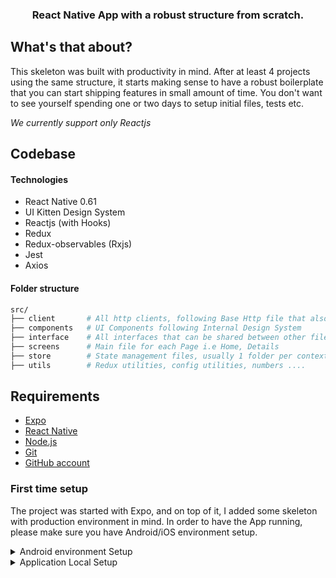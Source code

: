 
<div align="center">

  ### React Native App with a robust structure from scratch.

</div>

## What's that about?

This skeleton was built with productivity in mind. After at least 4 projects using the same structure, it starts making sense to have a robust boilerplate that you can start shipping features in small amount of time. You don't want to see yourself spending one or two days to setup initial files, tests etc.

_We currently support only Reactjs_

## Codebase

#### Technologies
* React Native 0.61
* UI Kitten Design System
* Reactjs (with Hooks)
* Redux
* Redux-observables (Rxjs)
* Jest
* Axios

#### Folder structure

```sh
src/
├── client       # All http clients, following Base Http file that also uses Axios library for http calls
├── components   # UI Components following Internal Design System
├── interface    # All interfaces that can be shared between other files
├── screens      # Main file for each Page i.e Home, Details
├── store        # State management files, usually 1 folder per context, containing reducers, epics, actions, types
├── utils        # Redux utilities, config utilities, numbers ....
```
## Requirements

* [Expo](https://expo.io/)
* [React Native](https://github.com/facebook/react-native)
* [Node.js](http://nodejs.org/)
* [Git](https://git-scm.com/)
* [GitHub account](https://github.com/)

### First time setup

The project was started with Expo, and on top of it, I added some skeleton with production environment in mind.
In order to have the App running, please make sure you have Android/iOS environment setup.

<details>
<summary>Android environment Setup</summary>

1. Download and install Java [(preferably Java 8)](https://www.oracle.com/technetwork/java/javase/downloads/jdk8-downloads-2133151.html)
2. Download [Android Studio](https://developer.android.com/studio)
3. Follow the set up prompts and select the following components when prompted at the SDK Manager step:

* Build Tools: 28.0.2
* SDK: 16 & 27
* NDK

3. Create virtual device for local execution. Run ` adb devices` to list available devices
4. Import the project into Android Studio using the `Existing project in filesystem` option and select the `android` directory in the project root
5. Let Android Studio parse the build scripts and pull in required dependencies (this might take a while for the first build)

NOTE: To use platform tools like `adb` on the command line you will need to add `$ANDROID_HOME/platform-tools` to the `$PATH`. `$ANDROID_HOME` is the root of your android sdk installation which might also require manually setting in your shell rc files ie (`.bashrc`, `.zshrc`).
</details>
<details>
<summary>Application Local Setup</summary>

1. Clone the repo
2. `npm install`
3. Make sure a device is available with `adb devices`
4. Go to `/android` and edit the following files
    1. Execute `cp release-keystore.properties.dist release-keystore.properties` and replace the local variables
    2. Replace `local.properties` file content paths with your user
5. `npm run android`

## Running the App

After having properly configured the Android/iOS environment, you can:

`npm start --reset-cache`
`npm run android`

## License

The MIT License (MIT)

Copyright (c) 2020 Victor Kurauchci

Permission is hereby granted, free of charge, to any person obtaining a copy of this software and associated documentation files (the "Software"), to deal in the Software without restriction, including without limitation the rights to use, copy, modify, merge, publish, distribute, sublicense, and/or sell copies of the Software, and to permit persons to whom the Software is furnished to do so, subject to the following conditions:

The above copyright notice and this permission notice shall be included in all copies or substantial portions of the Software.

THE SOFTWARE IS PROVIDED "AS IS", WITHOUT WARRANTY OF ANY KIND, EXPRESS OR IMPLIED, INCLUDING BUT NOT LIMITED TO THE WARRANTIES OF MERCHANTABILITY, FITNESS FOR A PARTICULAR PURPOSE AND NONINFRINGEMENT. IN NO EVENT SHALL THE AUTHORS OR COPYRIGHT HOLDERS BE LIABLE FOR ANY CLAIM, DAMAGES OR OTHER LIABILITY, WHETHER IN AN ACTION OF CONTRACT, TORT OR OTHERWISE, ARISING FROM, OUT OF OR IN CONNECTION WITH THE SOFTWARE OR THE USE OR OTHER DEALINGS IN THE SOFTWARE.
